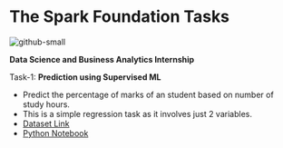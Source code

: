 # The Spark Foundation Tasks  
![github-small](https://thesparksfoundationsingapore.org/images/logo_small.png)
 
**Data Science and Business Analytics Internship**

Task-1: **Prediction using Supervised ML**
* Predict the percentage of marks of an student based on number of study hours.
* This is a simple regression task as it involves just 2 variables.
* [Dataset Link](http://bit.ly/w-data)
* [Python Notebook](https://github.com/gauri0203/The-Spark-Foundation-Tasks/blob/master/TASK%201%20-%20Supervised%20ML.ipynb)
